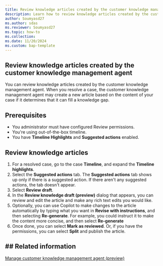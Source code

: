 ```yaml
---
title: Review knowledge articles created by the customer knowledge management agent
description: Learn how to review knowledge articles created by the customer knowledge management agent.
author: Soumyasd27
ms.author: sdas
ms.reviewer: Soumyasd27
ms.topic: how-to
ms.collection: 
ms.date: 11/20/2024
ms.custom: bap-template
---
```


## Review knowledge articles created by the customer knowledge management agent

You can review knowledge articles created by the customer knowledge management agent. When you resolve a case, the customer knowledge management agent may create a new article based on the content of your case if it determines that it can fill a knowledge gap.

## Prerequisites

- You administrator must have configured Review permissions.
- You're using out-of-the-box timeline.
- You have **Timeline Highlights** and **Suggested actions** enabled.

## Review knowledge articles

1. For a resolved case, go to the case **Timeline**, and expand the **Timeline highlights**.
1. Select the **Suggested actions** tab.
   The **Suggested actions** tab shows up only if there is a suggested action. If there aren't any suggested actions, the tab doesn't appear.
1. Select **Review draft**.
1. In the **Review knowledge draft (preview)** dialog that appears, you can review and edit the article and make any rich text edits you would like.
1. Optionally, you can use Copilot to make changes to the article automatically by typing what you want in **Revise with instructions**, and then selecting **Re-generate**. For example, you could instruct it to make the content more concise, and then select **Re-generate**
1. Once done, you can select **Mark as reviewed**. Or, if you have the permissions, you can select **Split** and publish the article.

## ## Related information

[Manage customer knowledge management agent (preview)](../administer/admin-km-agent.md#manage-customer-knowledge-management-agent-preview)




